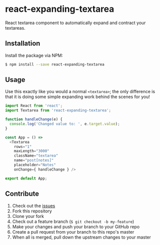 # react-expanding-textarea
React textarea component to automatically expand and contract your textareas.

## Installation
Install the package via NPM:
```bash
$ npm install --save react-expanding-textarea
```

## Usage
Use this exactly like you would a normal `<textarea>`; the only
difference is that it is doing some simple expanding work behind the scenes for you!
```js
import React from 'react';
import Textarea from 'react-expanding-textarea';

function handleChange(e) {
  console.log('Changed value to: ', e.target.value);
}

const App = () =>
  <Textarea
    rows="1"
    maxLength="3000"
    className="textarea"
    name="post[notes]"
    placeholder="Notes"
    onChange={ handleChange } />

export default App;
```

## Contribute

1. Check out the [issues](https://github.com/rpearce/react-static/issues)
1. Fork this repository
1. Clone your fork
1. Check out a feature branch (`$ git checkout -b my-feature`)
1. Make your changes and push your branch to your GitHub repo
1. Create a pull request from your branch to this repo's master
1. When all is merged, pull down the upstream changes to your master
